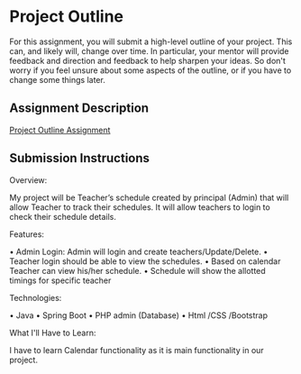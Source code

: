 # Project Outline
For this assignment, you will submit a high-level outline of your project. This can, and likely will, change over time. In particular, your mentor will provide feedback and direction and feedback to help sharpen your ideas. So don't worry if you feel unsure about some aspects of the outline, or if you have to change some things later.

## Assignment Description
[Project Outline Assignment](https://education.launchcode.org/liftoff/assignments/project-outline/)

## Submission Instructions

Overview:

My project will be Teacher’s schedule created by principal (Admin) that will allow Teacher to track their schedules.
It will allow teachers to login to check their schedule details.

Features:

•	Admin Login: Admin will login and create teachers/Update/Delete.
•	Teacher login should be able to view the schedules.
•	Based on calendar Teacher can view his/her schedule.
•	Schedule will show the allotted timings for specific teacher

Technologies:

•	Java
•	Spring Boot
•	PHP admin (Database)
•	Html /CSS /Bootstrap

What I'll Have to Learn:

I have to learn Calendar functionality as it is main functionality in our project.

